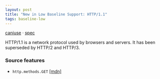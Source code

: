```yaml
---
layout: post
title: "New in Low Baseline Support: HTTP/1.1"
tags: baseline-low
---
```


[caniuse](https://caniuse.com/?search=http11) · [spec](https://httpwg.org/specs/rfc9112.html)

HTTP/1.1 is a network protocol used by browsers and servers. It has been superseded by HTTP/2 and HTTP/3.

### Source features

- ``http.methods.GET`` [[mdn]](https://https://developer.mozilla.org/en-US/search?q=http.methods.GET)
